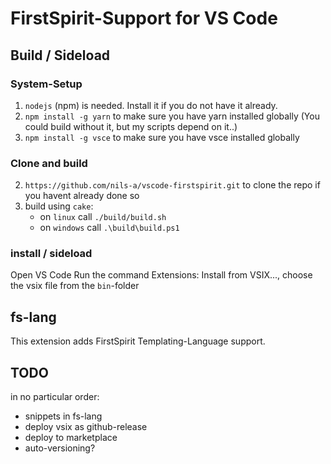 # FirstSpirit-Support for VS Code

## Build / Sideload

### System-Setup

1. `nodejs` (npm) is needed. Install it if you do not have it already.
2. `npm install -g yarn` to make sure you have yarn installed globally (You could build without it, but my scripts depend on it..)
3. `npm install -g vsce` to make sure you have vsce installed globally

### Clone and build
2. `https://github.com/nils-a/vscode-firstspirit.git` to clone the repo if you havent already done so
3. build using `cake`:
   * on `linux` call `./build/build.sh`
   * on `windows` call `.\build\build.ps1`
   
### install / sideload

Open VS Code Run the command Extensions: Install from VSIX..., choose the vsix file from the `bin`-folder


## fs-lang
This extension adds FirstSpirit Templating-Language support.

## TODO
in no particular order:

 * snippets in fs-lang
 * deploy vsix as github-release
 * deploy to marketplace
 * auto-versioning?
